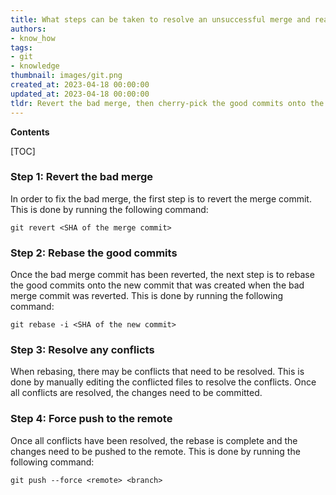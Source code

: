 ```yaml
---
title: What steps can be taken to resolve an unsuccessful merge and reapply the successful commits to the corrected merge?
authors:
- know_how
tags:
- git
- knowledge
thumbnail: images/git.png
created_at: 2023-04-18 00:00:00
updated_at: 2023-04-18 00:00:00
tldr: Revert the bad merge, then cherry-pick the good commits onto the reverted commit.
---
```


**Contents**

[TOC]

### Step 1: Revert the bad merge

In order to fix the bad merge, the first step is to revert the merge commit. This is done by running the following command:

`git revert <SHA of the merge commit>`

### Step 2: Rebase the good commits

Once the bad merge commit has been reverted, the next step is to rebase the good commits onto the new commit that was created when the bad merge commit was reverted. This is done by running the following command:

`git rebase -i <SHA of the new commit>`

### Step 3: Resolve any conflicts

When rebasing, there may be conflicts that need to be resolved. This is done by manually editing the conflicted files to resolve the conflicts. Once all conflicts are resolved, the changes need to be committed.

### Step 4: Force push to the remote

Once all conflicts have been resolved, the rebase is complete and the changes need to be pushed to the remote. This is done by running the following command:

`git push --force <remote> <branch>`
